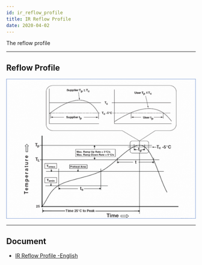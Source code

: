 ```yaml
---
id: ir_reflow_profile
title: IR Reflow Profile
date: 2020-04-02
---
```


The reflow profile

-----

## Reflow Profile

![ir_reflow](/img/design_guide/reflow_profile/ir_reflow_profile.png)

-----

## Document

* [IR Reflow Profile -English](/img/design_guide/reflow_profile/ir_reflow_profile.pdf)
